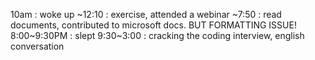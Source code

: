 10am : woke up
~12:10 : exercise, attended a webinar 
~7:50 : read documents, contributed to microsoft docs. BUT FORMATTING ISSUE!
8:00~9:30PM : slept
9:30~3:00 : cracking the coding interview, english conversation
